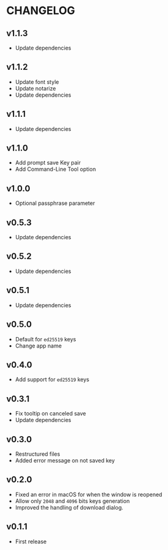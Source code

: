 # CHANGELOG

## v1.1.3
- Update dependencies

## v1.1.2
- Update font style
- Update notarize
- Update dependencies

## v1.1.1
- Update dependencies

## v1.1.0
- Add prompt save Key pair
- Add Command-Line Tool option

## v1.0.0
- Optional passphrase parameter

## v0.5.3
- Update dependencies

## v0.5.2
- Update dependencies

## v0.5.1
- Update dependencies

## v0.5.0
- Default for `ed25519` keys
- Change app name

## v0.4.0
- Add support for `ed25519` keys

## v0.3.1
- Fix tooltip on canceled save
- Update dependencies

## v0.3.0
- Restructured files
- Added error message on not saved key

## v0.2.0
- Fixed an error in macOS for when the window is reopened
- Allow only `2048` and `4096` bits keys generation
- Improved the handling of download dialog.

## v0.1.1
- First release
